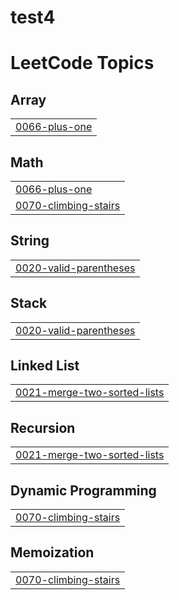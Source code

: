 # test4
<!---LeetCode Topics Start-->
# LeetCode Topics
## Array
|  |
| ------- |
| [0066-plus-one](https://github.com/SHadya-Fathy/test4/tree/master/0066-plus-one) |
## Math
|  |
| ------- |
| [0066-plus-one](https://github.com/SHadya-Fathy/test4/tree/master/0066-plus-one) |
| [0070-climbing-stairs](https://github.com/SHadya-Fathy/test4/tree/master/0070-climbing-stairs) |
## String
|  |
| ------- |
| [0020-valid-parentheses](https://github.com/SHadya-Fathy/test4/tree/master/0020-valid-parentheses) |
## Stack
|  |
| ------- |
| [0020-valid-parentheses](https://github.com/SHadya-Fathy/test4/tree/master/0020-valid-parentheses) |
## Linked List
|  |
| ------- |
| [0021-merge-two-sorted-lists](https://github.com/SHadya-Fathy/test4/tree/master/0021-merge-two-sorted-lists) |
## Recursion
|  |
| ------- |
| [0021-merge-two-sorted-lists](https://github.com/SHadya-Fathy/test4/tree/master/0021-merge-two-sorted-lists) |
## Dynamic Programming
|  |
| ------- |
| [0070-climbing-stairs](https://github.com/SHadya-Fathy/test4/tree/master/0070-climbing-stairs) |
## Memoization
|  |
| ------- |
| [0070-climbing-stairs](https://github.com/SHadya-Fathy/test4/tree/master/0070-climbing-stairs) |
<!---LeetCode Topics End-->